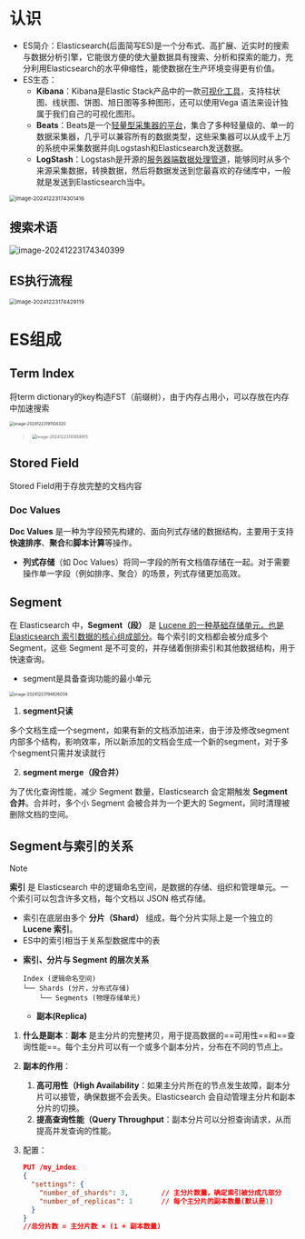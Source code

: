 # 认识

- ES简介：Elasticsearch(后面简写ES)是一个分布式、高扩展、近实时的搜索与数据分析引擎，它能很方便的使大量数据具有搜索、分析和探索的能力，充分利用Elasticsearch的水平伸缩性，能使数据在生产环境变得更有价值。
- ES生态：
  - **Kibana**：Kibana是Elastic Stack产品中的一款<u>可视化工具</u>，支持柱状图、线状图、饼图、旭日图等多种图形，还可以使用Vega 语法来设计独属于我们自己的可视化图形。
  - **Beats**：Beats是一个<u>轻量型采集器的平台</u>，集合了多种轻量级的、单一的数据采集器，几乎可以兼容所有的数据类型，这些采集器可以从成千上万的系统中采集数据并向Logstash和Elasticsearch发送数据。
  - **LogStash**：Logstash是开源的<u>服务器端数据处理管道</u>，能够同时从多个来源采集数据，转换数据，然后将数据发送到您最喜欢的存储库中，一般就是发送到Elasticsearch当中。

<img src="https://typora-dusong.oss-cn-chengdu.aliyuncs.com/image-20241223174301416.png" alt="image-20241223174301416" style="zoom:67%;" />

## 搜索术语

![image-20241223174340399](https://typora-dusong.oss-cn-chengdu.aliyuncs.com/image-20241223174340399.png)

## ES执行流程

<img src="https://typora-dusong.oss-cn-chengdu.aliyuncs.com/image-20241223174429119.png" alt="image-20241223174429119" style="zoom:67%;" />





# ES组成

## Term Index

将term dictionary的key构造FST（前缀树），由于内存占用小，可以存放在内存中加速搜索

<img src="https://typora-dusong.oss-cn-chengdu.aliyuncs.com/image-20241223191104320.png" alt="image-20241223191104320" style="zoom:50%;" />

> <img src="https://typora-dusong.oss-cn-chengdu.aliyuncs.com/image-20241223191859915.png" alt="image-20241223191859915" style="zoom:50%;" />

## Stored Field

Stored Field用于存放完整的文档内容

### Doc Values

**Doc Values** 是一种为字段预先构建的、面向列式存储的数据结构，主要用于支持**快速排序**、**聚合**和**脚本计算**等操作。

- **列式存储**（如 Doc Values）将同一字段的所有文档值存储在一起。对于需要操作单一字段（例如排序、聚合）的场景，列式存储更加高效。

## Segment

在 Elasticsearch 中，**Segment（段）** 是 <u>Lucene 的一种基础存储单元，也是 Elasticsearch 索引数据的核心组成部分</u>。每个索引的文档都会被分成多个 Segment，这些 Segment 是不可变的，并存储着倒排索引和其他数据结构，用于快速查询。

- segment是具备查询功能的最小单元

<img src="https://typora-dusong.oss-cn-chengdu.aliyuncs.com/image-20241223194826034.png" alt="image-20241223194826034" style="zoom:50%;" />

1. **segment只读**

多个文档生成一个segment，如果有新的文档添加进来，由于涉及修改segment内部多个结构，影响效率，所以新添加的文档会生成一个新的segment，对于多个segment只需并发读就行

2. **segment merge（段合并）**

为了优化查询性能，减少 Segment 数量，Elasticsearch 会定期触发 **Segment 合并**。合并时，多个小 Segment 会被合并为一个更大的 Segment，同时清理被删除文档的空间。



## Segment与索引的关系

> [!NOTE]
>
> **索引** 是 Elasticsearch 中的逻辑命名空间，是数据的存储、组织和管理单元。一个索引可以包含许多文档，每个文档以 JSON 格式存储。
>
> - 索引在底层由多个 **分片（Shard）** 组成，每个分片实际上是一个独立的 **Lucene 索引**。
> - ES中的索引相当于关系型数据库中的表

- **索引、分片与 Segment 的层次关系**

  ```
  Index (逻辑命名空间)
  └── Shards (分片，分布式存储)
      └── Segments (物理存储单元)
  ```

  - **副本(Replica)**

1. **什么是副本**：**副本** 是主分片的完整拷贝，用于提高数据的==可用性==和==查询性能==。每个主分片可以有一个或多个副本分片，分布在不同的节点上。

2. **副本的作用**：
   1. **高可用性（High Availability**：如果主分片所在的节点发生故障，副本分片可以接管，确保数据不会丢失。Elasticsearch 会自动管理主分片和副本分片的切换。
   2. **提高查询性能（Query Throughput**：副本分片可以分担查询请求，从而提高并发查询的性能。

3. 配置：

   ```json
   PUT /my_index
   {
     "settings": {
       "number_of_shards": 3,        // 主分片数量，确定索引被分成几部分
       "number_of_replicas": 1       // 每个主分片的副本数量(默认是1)
     }
   }
   //总分片数 = 主分片数 × (1 + 副本数量)
   ```